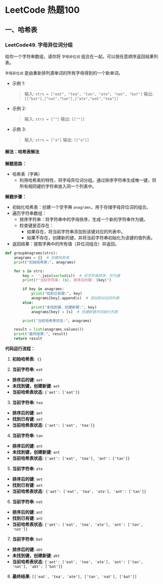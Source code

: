 # LeetCode 热题100

## 一、哈希表

### LeetCode49. 字母异位词分组

给你一个字符串数组，请你将 `字母异位词` 组合在一起。可以按任意顺序返回结果列表。

`字母异位词` 是由重新排列源单词的所有字母得到的一个新单词。

* 示例 1:
    > 输入: `strs = ["eat", "tea", "tan", "ate", "nat", "bat"]`
    > 输出: `[["bat"],["nat","tan"],["ate","eat","tea"]]`


* 示例 2:

    > 输入: `strs = [""]`
    > 输出: `[[""]]`


* 示例 3:

    > 输入: `strs = ["a"]`
    > 输出: `[["a"]]`

#### 解法：哈希表解法
**解题思路：** 
* 哈希表（字典）
  * 利用哈希表的特性，将字母异位词分组。通过排序字符串生成唯一键，将所有相同键的字符串放入同一个列表中。

**解题步骤：**
* 初始化哈希表：创建一个空字典 `anagrams`，用于存储字母异位词的组合。
* 遍历字符串数组：
    * 排序字符串：将字符串中的字母排序，生成一个新的字符串作为键。
    * 检查键是否存在：
      * 如果存在，将当前字符串添加到该键对应的列表中。
      * 如果不存在，创建新的键，并将当前字符串初始化为该键的值列表。
* 返回结果：提取字典中的所有值（异位词组合）并返回。
```python
def groupAnagrams(strs):
    anagrams = {}  # 创建哈希表
    print("初始哈希表:", anagrams)

    for s in strs:
        key = ''.join(sorted(s))  # 将字符串排序，作为键
        print(f"当前字符串: {s}, 排序后的键: {key}")

        if key in anagrams:
            print("找到已有键:", key)
            anagrams[key].append(s)  # 添加到对应的列表
        else:
            print("未找到键，创建新键:", key)
            anagrams[key] = [s]  # 创建新键并初始化列表

        print("当前哈希表状态:", anagrams)

    result = list(anagrams.values())
    print("最终结果:", result)
    return result
```
**代码运行流程：**
1. **初始哈希表**:` {}`

2. **当前字符串**: `eat`
- **排序后的键**: `aet`
- **未找到键，创建新键**: `aet`
- **当前哈希表状态**: `{'aet': ['eat']}`

3. **当前字符串**: `tea`
- **排序后的键**: `aet`
- **找到已有键**: `aet`
- **当前哈希表状态**: `{'aet': ['eat', 'tea']}`

4. **当前字符串**: `tan`
- **排序后的键**: `ant`
- **未找到键，创建新键**: `ant`
- **当前哈希表状态**: `{'aet': ['eat', 'tea'], 'ant': ['tan']}`

5. **当前字符串**: `ate`
- **排序后的键**: `aet`
- **找到已有键**: `aet`
- **当前哈希表状态**:` {'aet': ['eat', 'tea', 'ate'], 'ant': ['tan']}`

6. **当前字符串**: `nat`
- **排序后的键**: `ant`
- **找到已有键**: `ant`
- **当前哈希表状态**: `{'aet': ['eat', 'tea', 'ate'], 'ant': ['tan', 'nat']}`

7. **当前字符串**: `bat`
- **排序后的键**: `abt`
- **未找到键，创建新键**: `abt`
- **当前哈希表状态**: `{'aet': ['eat', 'tea', 'ate'], 'ant': ['tan', 'nat'], 'abt': ['bat']}`

8. **最终结果**: `[['eat', 'tea', 'ate'], ['tan', 'nat'], ['bat']]`






